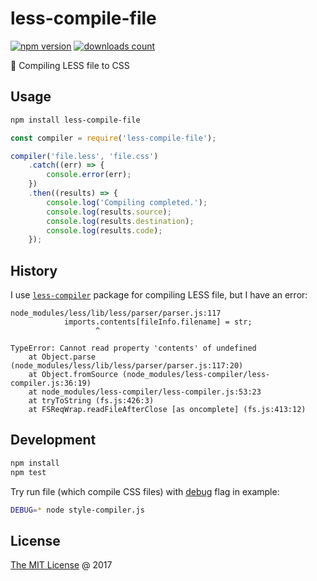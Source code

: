# less-compile-file

[![npm version](https://badge.fury.io/js/less-compile-file.svg)](https://badge.fury.io/js/less-compile-file)
[![downloads count](https://img.shields.io/npm/dt/less-compile-file.svg)](https://www.npmjs.com/~piecioshka)

:hammer: Compiling LESS file to CSS

## Usage

```bash
npm install less-compile-file
```

```javascript
const compiler = require('less-compile-file');

compiler('file.less', 'file.css')
    .catch((err) => {
        console.error(err);
    })
    .then((results) => {
        console.log('Compiling completed.');
        console.log(results.source);
        console.log(results.destination);
        console.log(results.code);
    });
```

## History

I use [`less-compiler`](https://www.npmjs.com/package/less-compiler) package 
for compiling LESS file, but I have an error: 

```
node_modules/less/lib/less/parser/parser.js:117
            imports.contents[fileInfo.filename] = str;
                   ^

TypeError: Cannot read property 'contents' of undefined
    at Object.parse (node_modules/less/lib/less/parser/parser.js:117:20)
    at Object.fromSource (node_modules/less-compiler/less-compiler.js:36:19)
    at node_modules/less-compiler/less-compiler.js:53:23
    at tryToString (fs.js:426:3)
    at FSReqWrap.readFileAfterClose [as oncomplete] (fs.js:413:12)
```

## Development

```bash
npm install
npm test
```

Try run file (which compile CSS files) with [debug](https://www.npmjs.com/package/debug)
flag in example:

```bash
DEBUG=* node style-compiler.js
```

## License

[The MIT License](http://piecioshka.mit-license.org) @ 2017
